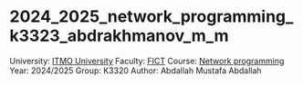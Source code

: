 # 2024_2025_network_programming_k3323_abdrakhmanov_m_m
University: [ITMO University](https://itmo.ru/ru/)
Faculty: [FICT](https://fict.itmo.ru)
Course: [Network programming](https://github.com/itmo-ict-faculty/introduction-in-routing)
Year: 2024/2025
Group: K3320
Author: Abdallah Mustafa Abdallah
